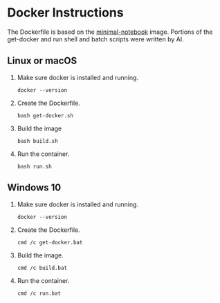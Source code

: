 # Docker Instructions
The Dockerfile is based on the [minimal-notebook](https://jupyter-docker-stacks.readthedocs.io/en/latest/using/selecting.html#jupyter-minimal-notebook) image.
Portions of the get-docker and run shell and batch scripts were written by AI.

## Linux or macOS

1. Make sure docker is installed and running.

   `docker --version`

2. Create the Dockerfile.

   `bash get-docker.sh`

3. Build the image

   `bash build.sh`

4. Run the container.

      `bash run.sh`

## Windows 10

1. Make sure docker is installed and running.

   `docker --version`

2. Create the Dockerfile.

   `cmd /c get-docker.bat`

2. Build the image.

      `cmd /c build.bat`

4. Run the container.

      `cmd /c run.bat`
